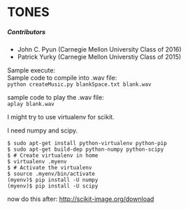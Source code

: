 # TONES
##### Contributors
  - John C. Pyun (Carnegie Mellon University Class of 2016)
  - Patrick Yurky (Carnegie Mellon Universtiy Class of 2015)

Sample execute:  
Sample code to compile into .wav file:  
`
python createMusic.py blankSpace.txt blank.wav
`  

sample code to play the .wav file:  
`
aplay blank.wav
`

I might try to use virtualenv for scikit.

I need numpy and scipy.


```
$ sudo apt-get install python-virtualenv python-pip
$ sudo apt-get build-dep python-numpy python-scipy
$ # Create virtualenv in home
$ virtualenv .myenv
$ # Activate the virtualenv
$ source .myenv/bin/activate
(myenv)$ pip install -U numpy
(myenv)$ pip install -U scipy
```
now do this after: 
http://scikit-image.org/download
